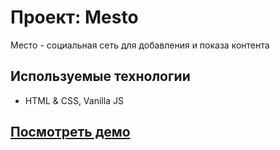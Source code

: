 # Проект: Mesto

Место - социальная сеть для добавления и показа контента

## Используемые технологии

- HTML & CSS, Vanilla JS

## [Посмотреть демо]()

